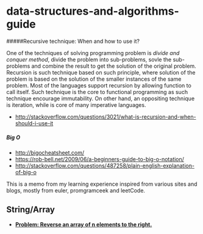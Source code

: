 # data-structures-and-algorithms-guide

#####Recursive technique: When and how to use it?
  
One of the techniques of solving programming problem is _divide and conquer method_, divide the problem into sub-problems, sovle the sub-problems and combine the result to get the solution of the original problem. Recursion is such technique based on such principle, where solution of the problem is based on the solution of the smaller instances of the same problem. Most of the languages support recursion by allowing function to call itself. Such technique is the core to functional programming as such technique encourage immutability. On other hand, an oppositing technique is iteration, while is core of many imperative languages. 


* http://stackoverflow.com/questions/3021/what-is-recursion-and-when-should-i-use-it


##### Big O 
* http://bigocheatsheet.com/
* https://rob-bell.net/2009/06/a-beginners-guide-to-big-o-notation/
* http://stackoverflow.com/questions/487258/plain-english-explanation-of-big-o

This is a memo from my learning experience inspired from various sites and blogs, mostly from euler, promgramceek and leetCode.  


String/Array
---

* [__Problem: Reverse an array of n elements to the right.__](https://github.com/bhochhi/data-structures-and-algorithms-guide/blob/master/codes/src/main/java/com/bhochhi/algorithm/stringandarray/ReverseArrayImpl.java)
